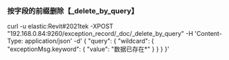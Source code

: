 ### 按字段的前缀删除【_delete_by_query】
curl -u elastic:Revit#2021tek -XPOST "192.168.0.84:9260/exception_record/_doc/_delete_by_query" -H 'Content-Type: application/json' -d'
{
    "query": {
        "wildcard": {
            "exceptionMsg.keyword": {
                "value": "数据已存在*"
            }
        }
    }
}'